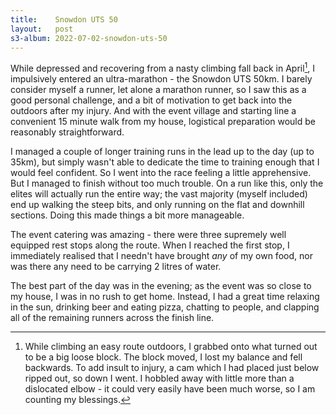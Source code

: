 ```yaml
---
title:    Snowdon UTS 50
layout:   post
s3-album: 2022-07-02-snowdon-uts-50
---
```



While depressed and recovering from a nasty climbing fall back in April[^1], I
impulsively entered an ultra-marathon - the Snowdon UTS 50km. I barely
consider myself a runner, let alone a marathon runner, so I saw this as a good
personal challenge, and a bit of motivation to get back into the outdoors
after my injury. And with the event village and starting line a convenient 15
minute walk from my house, logistical preparation would be reasonably
straightforward.


I managed a couple of longer training runs in the lead up to the day (up to
35km), but simply wasn't able to dedicate the time to training enough that I
would feel confident. So I went into the race feeling a little apprehensive.
But I managed to finish without too much trouble. On a run like this, only the
elites will actually run the entire way; the vast majority (myself included)
end up walking the steep bits, and only running on the flat and downhill
sections. Doing this made things a bit more manageable.


The event catering was amazing - there were three supremely well equipped rest
stops along the route. When I reached the first stop, I immediately realised
that I needn't have brought _any_ of my own food, nor was there any need to be
carrying 2 litres of water.


The best part of the day was in the evening; as the event was so close to my
house, I was in no rush to get home. Instead, I had a great time relaxing in
the sun, drinking beer and eating pizza, chatting to people, and clapping all
of the remaining runners across the finish line.


[^1]: While climbing an easy route outdoors, I grabbed onto what turned out to
      be a big loose block. The block moved, I lost my balance and fell
      backwards.  To add insult to injury, a cam which I had placed just below
      ripped out, so down I went. I hobbled away with little more than a
      dislocated elbow - it could very easily have been much worse, so I am
      counting my blessings.
